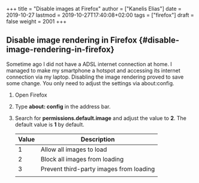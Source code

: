 +++
title = "Disable images at Firefox"
author = ["Kanelis Elias"]
date = 2019-10-27
lastmod = 2019-10-27T17:40:08+02:00
tags = ["firefox"]
draft = false
weight = 2001
+++

## Disable image rendering in Firefox {#disable-image-rendering-in-firefox}

Sometime ago I did not have a ADSL internet connection at home. I managed to make my smartphone a hotspot and accessing its internet connection via my laptop.
Disabling the image rendering proved to save some change. You only need to adjust the settings via about:config.

1.  Open Firefox
2.  Type **about: config** in the address bar.
3.  Search for **permissions.default.image** and adjust the value to **2**. The default value is **1** by default.

    | Value | Description                             |
    |-------|-----------------------------------------|
    | 1     | Allow all images to load                |
    | 2     | Block all images from loading           |
    | 3     | Prevent third-party images from loading |
    |       |                                         |